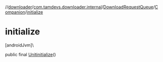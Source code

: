 //[downloader](../../../../index.md)/[com.tamdevs.downloader.internal](../../index.md)/[DownloadRequestQueue](../index.md)/[Companion](index.md)/[initialize](initialize.md)

# initialize

[androidJvm]\

public final [Unit](https://kotlinlang.org/api/latest/jvm/stdlib/kotlin/-unit/index.html)[initialize](initialize.md)()
